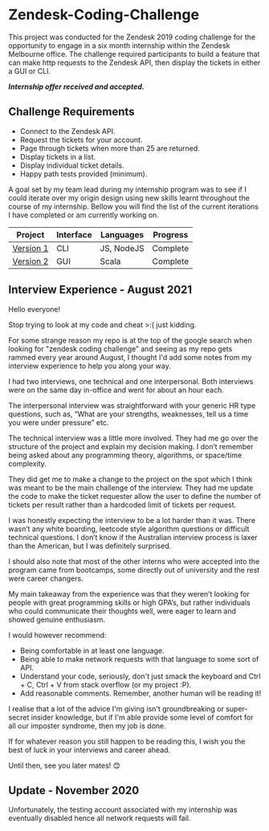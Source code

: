 # Zendesk-Coding-Challenge

This project was conducted for the Zendesk 2019 coding challenge for the opportunity to engage in a six month internship within the Zendesk Melbourne office. The challenge required participants to build a feature that can make http requests to the Zendesk API, then display the tickets in either a GUI or CLI.

*__Internship offer received and accepted.__*

## Challenge Requirements

- Connect to the Zendesk API.
- Request the tickets for your account.
- Page through tickets when more than 25 are returned.
- Display tickets in a list.
- Display individual ticket details.
- Happy path tests provided (minimum).

A goal set by my team lead during my internship program was to see if I could iterate over my origin design using new skills learnt throughout the course of my internship. Bellow you will find the list of the current iterations I have completed or am currently working on.

| Project | Interface | Languages | Progress |
| --- | --- | --- | --- |
| [Version 1](./v1/) | CLI | JS, NodeJS| Complete |
| [Version 2](./v2/) | GUI | Scala | Complete |

## Interview Experience - August 2021
Hello everyone!

Stop trying to look at my code and cheat >:( just kidding.

For some strange reason my repo is at the top of the google search when looking for "zendesk coding challenge” and seeing as my repo gets rammed every year around August, I thought I'd add some notes from my interview experience to help you along your way.

I had two interviews, one technical and one interpersonal. Both interviews were on the same day in-office and went for about an hour each.

The interpersonal interview was straightforward with your generic HR type questions, such as, “What are your strengths, weaknesses, tell us a time you were under pressure” etc.

The technical interview was a little more involved. They had me go over the structure of the project and explain my decision making. I don’t remember being asked about any programming theory, algorithms, or space/time complexity.

They did get me to make a change to the project on the spot which I think was meant to be the main challenge of the interview. They had me update the code to make the ticket requester allow the user to define the number of tickets per result rather than a hardcoded limit of tickets per request. 

I was honestly expecting the interview to be a lot harder than it was. There wasn’t any white boarding, leetcode style algorithm questions or difficult technical questions. I don’t know if the Australian interview process is laxer than the American, but I was definitely surprised.

I should also note that most of the other interns who were accepted into the program came from bootcamps, some directly out of university and the rest were career changers.

My main takeaway from the experience was that they weren’t looking for people with great programming skills or high GPA’s, but rather individuals who could communicate their thoughts well, were eager to learn and showed genuine enthusiasm.

I would however recommend:
- Being comfortable in at least one language.
- Being able to make network requests with that language to some sort of API.
- Understand your code, seriously, don't just smack the keyboard and Ctrl + C, Ctrl + V from stack overflow (or my project :P).
- Add reasonable comments. Remember, another human will be reading it!

I realise that a lot of the advice I'm giving isn't groundbreaking or super-secret insider knowledge, but if I'm able provide some level of comfort for all our imposter syndrome, then my job is done.

If for whatever reason you still happen to be reading this, I wish you the best of luck in your interviews and career ahead.

Until then, see you later mates! 😊

## Update - November 2020
Unfortunately, the testing account associated with my internship was eventually disabled hence all network requests will fail.
